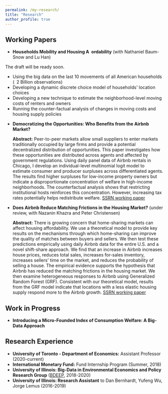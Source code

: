```yaml
--- 
permalink: /my-research/
title: "Research"
author_profile: true 
---
```


## Working Papers
* **Households Mobility and Housing A ordability** (with Nathaniel Baum-Snow and Lu Han)

The draft will be ready soon.
  + Using the big data on the last 10 movements of all American households ( 2 Billion observations)
  + Developing a dynamic discrete choice model of households' location choices
  + Developing a new technique to estimate the neighborhood-level moving costs of renters and owners
  + Running the counter-factual analysis of changes in moving costs and housing supply policies

* **Democratizing the Opportunities: Who Benefits from the Airbnb Market?**

  **Abstract:** Peer-to-peer markets allow small suppliers to enter markets traditionally occupied by large firms and provide a potential decentralized distribution of opportunities. This paper investigates how these opportunities are distributed across agents and affected by government regulations. Using daily panel data of Airbnb rentals in Chicago, I develop an individual-level multinomial logit model to estimate consumer and producer surpluses across differentiated agents. The results find higher surpluses for low-income property owners but indicate a disproportionate concentration of welfare in high-income neighborhoods. The counterfactual analysis shows that restricting institutional hosts reinforces this concentration. However, increasing tax rates potentially helps redistribute welfare.
[SSRN working paper](https://papers.ssrn.com/sol3/papers.cfm?abstract_id=3480518)
* **Does Airbnb Reduce Matching Frictions in the Housing Market?** (under review, with Nazanin Khazra and Peter Christensen)

  **Abstract:** There is growing concern that home-sharing markets can affect housing affordability. We use a theoretical model to provide key results on the mechanisms through which home-sharing can improve the quality of matches between buyers and sellers. We then test these predictions empirically using daily Airbnb data for the entire U.S. and a novel shift-share approach. We find that an increase in Airbnb increases house prices, reduces total sales, increases for-sales inventory, increases sellers' time on the market, and reduces the probability of selling a house. The empirical evidence supports the hypothesis that Airbnb has reduced the matching frictions in the housing market. We then examine heterogeneous responses to Airbnb using Generalized Random Forest (GRF). Consistent with our theoretical model, results from the GRF model indicate that locations with a less elastic housing supply respond more to the Airbnb growth.
[SSRN working paper](https://papers.ssrn.com/sol3/papers.cfm?abstract_id=3923826)

## Work in Progress

* **Introducing a Micro-Founded Index of Consumption Welfare: A Big-Data Approach**

## Research Experience
* **University of Toronto - Department of Economics:** Assistant Professor (2020-current)
* **International Monetary Fund:** Fund Internship Program (Summer, 2018)
* **University of Illinois: Big-Data in Environmental Economics and Policy Research Group** ([BDEEP](https://www.uiuc-bdeep.org), 2018-2020) 
* **University of Illinois: Research Assistant** to Dan Bernhardt, Yufeng Wu, Jorge Lemus (2016-2019)
